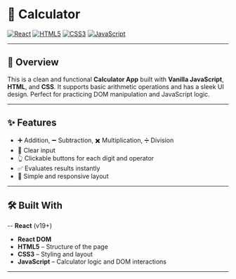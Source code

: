 # 🧮 Calculator

[![React](https://img.shields.io/badge/React-18.2.0-61DAFB?style=flat-square&logo=react&logoColor=white)](https://reactjs.org/)
[![HTML5](https://img.shields.io/badge/HTML5-E34F26?style=flat-square&logo=html5&logoColor=white)]()
[![CSS3](https://img.shields.io/badge/CSS3-1572B6?style=flat-square&logo=css3&logoColor=white)]()
[![JavaScript](https://img.shields.io/badge/JavaScript-F7DF1E?style=flat-square&logo=javascript&logoColor=black)]()


---

## 📌 Overview

This is a clean and functional **Calculator App** built with **Vanilla JavaScript**, **HTML**, and **CSS**. It supports basic arithmetic operations and has a sleek UI design. Perfect for practicing DOM manipulation and JavaScript logic.

---

## ✨ Features

- ➕ Addition, ➖ Subtraction, ✖️ Multiplication, ➗ Division
- 🧼 Clear input
- 👆 Clickable buttons for each digit and operator
- ✅ Evaluates results instantly
- 🎨 Simple and responsive layout

---

## 🛠️ Built With
-- **React** (v19+)
- **React DOM**
- **HTML5** – Structure of the page
- **CSS3** – Styling and layout
- **JavaScript** – Calculator logic and DOM interactions

---



